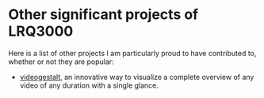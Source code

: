 # Other significant projects of LRQ3000

Here is a list of other projects I am particularly proud to have contributed to, whether or not they are popular:

* [videogestalt](https://github.com/eobrain/videogestalt), an innovative way to visualize a complete overview of any video of any duration with a single glance.
